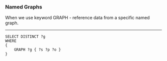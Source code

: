 ### Named Graphs

When we use keyword GRAPH - reference data from a specific named graph.

------

```rq
SELECT DISTINCT ?g
WHERE
{
    GRAPH ?g { ?s ?p ?o }
}
```
